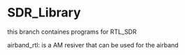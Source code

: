 # SDR_Library
this branch containes programs for RTL_SDR

airband_rtl: is a AM resiver that can be used for the airband
